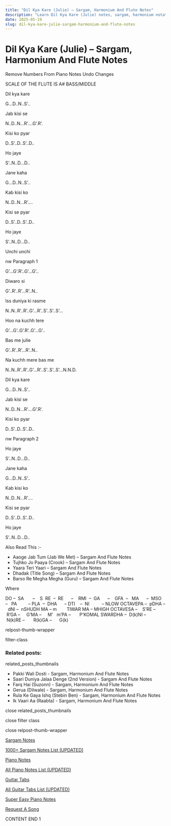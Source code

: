 ```yaml
---
title: "Dil Kya Kare (Julie) – Sargam, Harmonium And Flute Notes"
description: "Learn Dil Kya Kare (Julie) notes, sargam, harmonium notations and flute notes. Easy step-by-step tutorial for beginners."
date: 2025-05-19
slug: dil-kya-kare-julie-sargam-harmonium-and-flute-notes
---
```


# Dil Kya Kare (Julie) – Sargam, Harmonium And Flute Notes

Remove Numbers From Piano Notes
Undo Changes

SCALE OF THE FLUTE IS A# BASS/MIDDLE

Dil kya kare

G…D..N..S’..

Jab kisi se

N..D..N…R’….G’.R’.

Kisi ko pyar

D..S’..D..S’..D..

Ho jaye

S’..N..D…D..

Jane kaha

G…D..N..S’..

Kab kisi ko

N..D..N…R’….

Kisi se pyar

D..S’..D..S’..D..

Ho jaye

S’..N..D…D..

Unchi unchi

nw Paragraph 1

G’…G’.R’..G’…G’..

Diwaro si

G’..R’..R’…R’..N..

Iss duniya ki rasme

N..N..R’..R’..G’…R’..S’..S’..S’…

Hoo na kuchh tere

G’…G’..G’.R’..G’…G’..

Bas me julie

G’..R’..R’…R’..N..

Na kuchh mere bas me

N..N..R’..R’..G’…R’..S’..S’..S’…N.N.D.

Dil kya kare

G…D..N..S’..

Jab kisi se

N..D..N…R’….G’.R’.

Kisi ko pyar

D..S’..D..S’..D..

nw Paragraph 2

Ho jaye

S’..N..D…D..

Jane kaha

G…D..N..S’..

Kab kisi ko

N..D..N…R’….

Kisi se pyar

D..S’..D..S’..D..

Ho jaye

S’..N..D…D..

Also Read This :-

* Aaoge Jab Tum (Jab We Met) – Sargam And Flute Notes
* Tujhko Jo Paaya (Crook) – Sargam And Flute Notes
* Yaara Teri Yaari – Sargam And Flute Notes
* Dhadak (Title Song) – Sargam And Flute Notes
* Barso Re Megha Megha (Guru) – Sargam And Flute Notes

Where

DO –  SA       –    S  RE  –  RE      –    RMI  –  GA      –    GFA  –   MA      –  MSO  –   PA         – PLA  –  DHA      – DTI    –  NI          – NLOW OCTAVEPA –  pDHA –  dNI –  nSHUDH MA – m        TIWAR MA – MHIGH OCTAVESA –    S’RE –     R’GA –     G’MA –     M’   m’PA –       P’KOMAL SWARDHA –  D(k)NI –       N(k)RE –       R(k)GA –      G(k)

relpost-thumb-wrapper

filter-class

### Related posts:

related_posts_thumbnails

* Pakki Wali Dosti - Sargam, Harmonium And Flute Notes
* Saari Duniya Jalaa Denge (2nd Version) - Sargam And Flute Notes
* Farq Hai (Suzonn) - Sargam, Harmonium And Flute Notes
* Gerua (Dilwale) - Sargam, Harmonium And Flute Notes
* Rula Ke Gaya Ishq (Stebin Ben) - Sargam, Harmonium And Flute Notes
* Ik Vaari Aa (Raabta) - Sargam, Harmonium And Flute Notes

close related_posts_thumbnails

close filter class

close relpost-thumb-wrapper

[Sargam Notes](https://www.notationsworld.com/sargam-notes.html)

[1000+ Sargam Notes List (UPDATED)](https://www.notationsworld.com/all-songs-list-sargam-notes.html)

[Piano Notes](https://www.notationsworld.com/piano-notes.html)

[All Piano Notes List (UPDATED)](https://www.notationsworld.com/all-songs-list-piano-notes.html)

[Guitar Tabs](https://www.notationsworld.com/guitar-tabs.html)

[All Guitar Tabs List (UPDATED)](https://www.notationsworld.com/all-songs-list-guitar-tabs.html)

[Super Easy Piano Notes](https://studywall.in/)

[Request A Song](https://www.notationsworld.com/request-a-song.html)

CONTENT END 1

